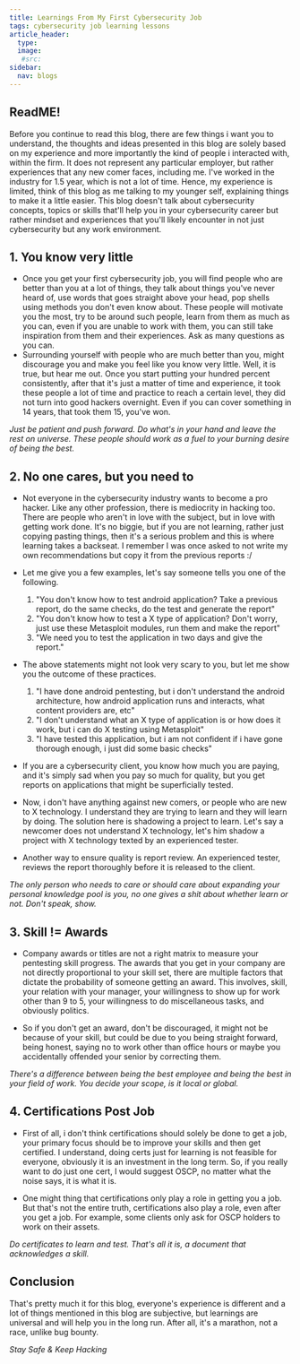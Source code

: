 ```yaml
---
title: Learnings From My First Cybersecurity Job
tags: cybersecurity job learning lessons
article_header:
  type: 
  image:
   #src: 
sidebar: 
  nav: blogs
---
```


## ReadME!

Before you continue to read this blog, there are few things i want you to understand, the thoughts and ideas presented in this blog are solely based on my experience and more importantly the kind of people i interacted with, within the firm. It does not represent any particular employer, but rather experiences that any new comer faces, including me. I've worked in the industry for 1.5 year, which is not a lot of time. Hence, my experience is limited, think of this blog as me talking to my younger self, explaining things to make it a little easier. This blog doesn't talk about cybersecurity concepts, topics or skills that'll help you in your cybersecurity career but rather mindset and experiences that you'll likely encounter in not just cybersecurity but any work environment.

## 1. You know very little 

- Once you get your first cybersecurity job, you will find people who are better than you at a lot of things, they talk about things you've never heard of, use words that goes straight above your head, pop shells using methods you don't even know about. These people will motivate you the most, try to be around such people, learn from them as much as you can, even if you are unable to work with them, you can still take inspiration from them and their experiences. Ask as many questions as you can.
- Surrounding yourself with people who are much better than you, might discourage you and make you feel like you know very little. Well, it is true, but hear me out. Once you start putting your hundred percent consistently, after that it's just a matter of time and experience, it took these people a lot of time and practice to reach a certain level, they did not turn into good hackers overnight. Even if you can cover something in 14 years, that took them 15, you've won. 

*Just be patient and push forward. Do what's in your hand and leave the rest on universe. These people should work as a fuel to your burning desire of being the best.*

## 2. No one cares, but you need to

- Not everyone in the cybersecurity industry wants to become a pro hacker. Like any other profession, there is mediocrity in hacking too. There are people who aren't in love with the subject, but in love with getting work done. It's no biggie, but if you are not learning, rather just copying pasting things, then it's a serious problem and this is where learning takes a backseat. I remember I was once asked to not write my own recommendations but copy it from the previous reports :/

- Let me give you a few examples, let's say someone tells you one of the following.
  
  
  1. "You don't know how to test android application? Take a previous report, do the same checks, do the test and generate the report"
  2. "You don't know how to test a X type of application? Don't worry, just use these Metasploit modules, run them and make the report"
  3. "We need you to test the application in two days and give the report."


- The above statements might not look very scary to you, but let me show you the outcome of these practices. 
  

  1. "I have done android pentesting, but i don't understand the android architecture, how android application runs and interacts, what content providers are, etc"
  2. "I don't understand what an X type of application is or how does it work, but i can do X testing using Metasploit"
  3. "I have tested this application, but i am not confident if i have gone thorough enough, i just did some basic checks"


- If you are a cybersecurity client, you know how much you are paying, and it's simply sad when you pay so much for quality, but you get reports on applications that might be superficially tested.
- Now, i don't have anything against new comers, or people who are new to X technology. I understand they are trying to learn and they will learn by doing. The solution here is shadowing a project to learn. Let's say a newcomer does not understand X technology, let's him shadow a project with X technology texted by an experienced tester.
- Another way to ensure quality is report review. An experienced tester, reviews the report thoroughly before it is released to the client.

*The only person who needs to care or should care about expanding your personal knowledge pool is you, no one gives a shit about whether learn or not. Don't speak, show.*

## 3. Skill != Awards

- Company awards or titles are not a right matrix to measure your pentesting skill progress. The awards that you get in your company are not directly proportional to your skill set, there are multiple factors that dictate the probability of someone getting an award. This involves, skill, your relation with your manager, your willingness to show up for work other than 9 to 5, your willingness to do miscellaneous tasks, and obviously politics.

- So if you don't get an award, don't be discouraged, it might not be because of your skill, but could be due to you being straight forward, being honest, saying no to work other than office hours or maybe you accidentally offended your senior by correcting them.

*There's a difference between being the best employee and being the best in your field of work. You decide your scope, is it local or global.*

## 4. Certifications Post Job 

- First of all, i don't think certifications should solely be done to get a job, your primary focus should be to improve your skills and then get certified. I understand, doing certs just for learning is not feasible for everyone, obviously it is an investment in the long term. So, if you really want to do just one cert, I would suggest OSCP, no matter what the noise says, it is what it is.

- One might thing that certifications only play a role in getting you a job. But that's not the entire truth, certifications also play a role, even after you get a job. For example, some clients only ask for OSCP holders to work on their assets.

*Do certificates to learn and test. That's all it is, a document that acknowledges a skill.*

## Conclusion

That's pretty much it for this blog, everyone's experience is different and a lot of things mentioned in this blog are subjective, but learnings are universal and will help you in the long run. After all, it's a marathon, not a race, unlike bug bounty.

*Stay Safe & Keep Hacking* 
